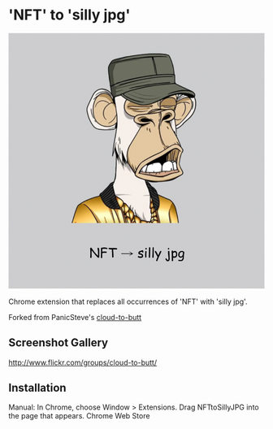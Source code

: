 'NFT' to 'silly jpg'
=============

![](logo.png)

Chrome extension that replaces all occurrences of 'NFT' with 'silly jpg'.

Forked from PanicSteve's [cloud-to-butt](https://github.com/panicsteve/cloud-to-butt/)

Screenshot Gallery
------------------

http://www.flickr.com/groups/cloud-to-butt/

Installation
------------

Manual: In Chrome, choose Window > Extensions.  Drag NFTtoSillyJPG into the page that appears.
Chrome Web Store